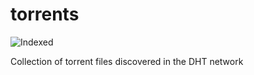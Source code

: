 torrents 
========
![Indexed](https://img.shields.io/badge/indexed-223221-blue)

Collection of torrent files discovered in the DHT network
